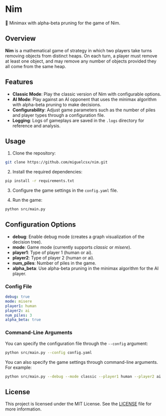 # Nim
:robot: Minimax with alpha-beta pruning for the game of Nim.

## Overview

**Nim** is a mathematical game of strategy in which two players take turns removing objects from distinct heaps. On each turn, a player must remove at least one object, and may remove any number of objects provided they all come from the same heap.

## Features

- **Classic Mode**: Play the classic version of Nim with configurable options.
- **AI Mode**: Play against an AI opponent that uses the minimax algorithm with alpha-beta pruning to make decisions.
- **Configurability**: Adjust game parameters such as the number of piles and player types through a configuration file.
- **Logging**: Logs of gameplays are saved in the `.logs` directory for reference and analysis.

## Usage

1. Clone the repository:
```bash
git clone https://github.com/miguelcsx/nim.git
```

2. Install the required dependencies:
```bash
pip install -r requirements.txt
```

3. Configure the game settings in the `config.yaml` file.

4. Run the game:
```bash
python src/main.py
```

## Configuration Options

- **debug**: Enable debug mode (creates a graph visualization of the decision tree).
- **mode**: Game mode (currently supports *classic* or *misere*).
- **player1**: Type of player 1 (human or ai).
- **player2**: Type of player 2 (human or ai).
- **num_piles**: Number of piles in the game.
- **alpha_beta**: Use alpha-beta pruning in the minimax algorithm for the AI player.

### Config File
```yaml
debug: true
mode: misere
player1: human
player2: ai
num_piles: 3
alpha_beta: true
```

### Command-Line Arguments

You can specify the configuration file through the `--config` argument:
```bash
python src/main.py --config config.yaml
```

You can also specify the game settings through command-line arguments. For example:
```bash
python src/main.py --debug --mode classic --player1 human --player2 ai --num_piles 3 --alpha_beta
```



## License

This project is licensed under the MIT License. See the [LICENSE](LICENSE) file for more information.

